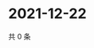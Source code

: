 # 2021-12-22

共 0 条

<!-- BEGIN WEIBO -->
<!-- 最后更新时间 Wed Dec 22 2021 06:09:10 GMT+0800 (China Standard Time) -->

<!-- END WEIBO -->
